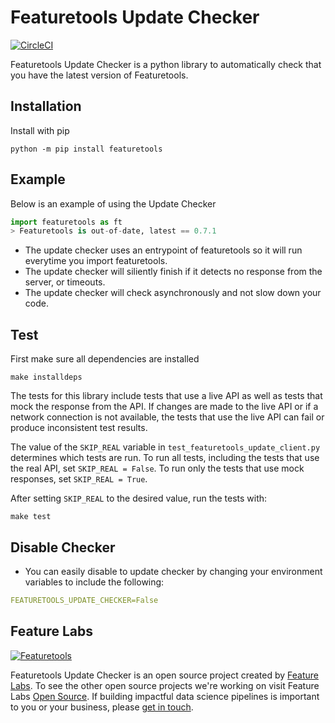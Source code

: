 # Featuretools Update Checker
[![CircleCI](https://circleci.com/gh/FeatureLabs/featuretools_update_client/tree/master.svg?style=svg&circle-token=8f6cfba4e8f07c5602f570cf894a216ab8fedaa2)](https://circleci.com/gh/FeatureLabs/featuretools_update_client/tree/master)

Featuretools Update Checker is a python library to automatically check that you have the latest version of Featuretools.
## Installation
Install with pip

	python -m pip install featuretools
 
## Example
Below is an example of using the Update Checker
```python
import featuretools as ft 
> Featuretools is out-of-date, latest == 0.7.1
```
- The update checker uses an entrypoint of featuretools so it will run everytime you import featuretools.
- The update checker will siliently finish if it detects no response from the server, or timeouts.
- The update checker will check asynchronously and not slow down your code.


## Test
First make sure all dependencies are installed
  ```shell
  make installdeps
  ```

The tests for this library include tests that use a live API as well as tests that mock the response
from the API. If changes are made to the live API or if a network connection is not available,
the tests that use the live API can fail or produce inconsistent test results.

The value of the `SKIP_REAL` variable in `test_featuretools_update_client.py`
determines which tests are run. To run all tests, including the tests that use the real API, set
`SKIP_REAL = False`. To run only the tests that use mock responses, set `SKIP_REAL = True`.

After setting `SKIP_REAL` to the desired value, run the tests with:
  ```shell
  make test
  ```

## Disable Checker
- You can easily disable to update checker by changing your environment variables to include the following:
```yaml
FEATURETOOLS_UPDATE_CHECKER=False
```
## Feature Labs
<a href="https://www.featurelabs.com/">
    <img src="http://www.featurelabs.com/wp-content/uploads/2017/12/logo.png" alt="Featuretools" />
</a>

Featuretools Update Checker is an open source project created by [Feature Labs](https://www.featurelabs.com/). To see the other open source projects we're working on visit Feature Labs [Open Source](https://www.featurelabs.com/open). If building impactful data science pipelines is important to you or your business, please [get in touch](https://www.featurelabs.com/contact/).


